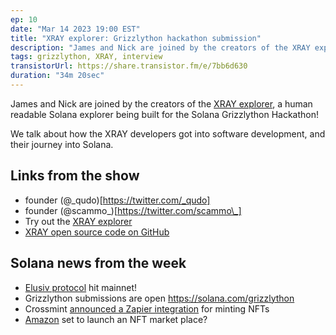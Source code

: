 ```yaml
---
ep: 10
date: "Mar 14 2023 19:00 EST"
title: "XRAY explorer: Grizzlython hackathon submission"
description: "James and Nick are joined by the creators of the XRAY explorer, a human readable Solana explorer being built for the Solana Grizzlython Hackathon."
tags: grizzlython, XRAY, interview
transistorUrl: https://share.transistor.fm/e/7bb6d630
duration: "34m 20sec"
---
```


James and Nick are joined by the creators of the [XRAY explorer](https://xray.helius.xyz/), a human readable Solana explorer being built for the Solana Grizzlython Hackathon!

We talk about how the XRAY developers got into software development, and their journey into Solana.

## Links from the show

- founder (@\_qudo)[https://twitter.com/_qudo]
- founder (@scammo\_)[https://twitter.com/scammo\_]
- Try out the [XRAY explorer](https://xray.helius.xyz/)
- [XRAY open source code on GitHub](https://github.com/helius-labs/xray)

## Solana news from the week

- [Elusiv protocol](https://twitter.com/elusivprivacy/status/1633189128853397504?t=2qLXE0nyhJE_ez9vPkdbgQ&s=09) hit mainnet!
- Grizzlython submissions are open https://solana.com/grizzlython
- Crossmint [announced a Zapier integration](https://twitter.com/crossmint/status/1633215715783196675?t=xAt-iXmWFVIVojHjFwp8Fg&s=09) for minting NFTs
- [Amazon](https://en.thebigwhale.io/article/nfts-amazon-lancera-sa-plateforme-le-24-avril) set to launch an NFT market place?
